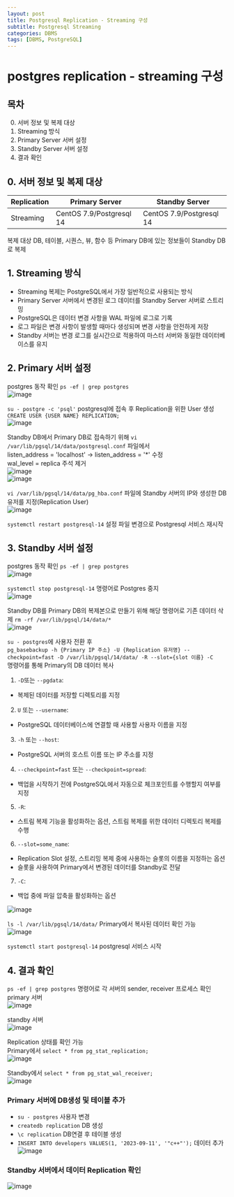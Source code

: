 ```yaml
---
layout: post
title: Postgresql Replication - Streaming 구성
subtitle: Postgresql Streaming 
categories: DBMS
tags: [DBMS, PostgreSQL]
---
```





# postgres replication - streaming 구성
## 목차
0. 서버 정보 및 복제 대상
1. Streaming 방식
2. Primary Server 서버 설정
3. Standby Server 서버 설정
4. 결과 확인  

## 0. 서버 정보 및 복제 대상

Replication|Primary Server|Standby Server
---|---|---|
Streaming|CentOS 7.9/Postgresql 14|CentOS 7.9/Postgresql 14

복제 대상
DB, 테이블, 시퀀스, 뷰, 함수 등 Primary DB에 있는 정보들이 Standby DB로 복제

## 1. Streaming 방식
- Streaming 복제는 PostgreSQL에서 가장 일반적으로 사용되는 방식
- Primary Server 서버에서 변경된 로그 데이터를 Standby Server 서버로 스트리밍  
- PostgreSQL은 데이터 변경 사항을 WAL 파일에 로그로 기록  
- 로그 파일은 변경 사항이 발생할 때마다 생성되며 변경 사항을 안전하게 저장  
- Standby 서버는 변경 로그를 실시간으로 적용하여 마스터 서버와 동일한 데이터베이스를 유지


## 2. Primary 서버 설정
postgres 동작 확인 `ps -ef | grep postgres`  
![image](https://github.com/JunPyo0117/my-note/assets/80608601/51628477-a788-4d56-89ac-31b105939b77)  

`su - postgre -c 'psql'` postgresql에 접속 후 Replication을 위한 User 생성  
`CREATE USER {USER NAME} REPLICATION;`  
![image](https://github.com/JunPyo0117/my-note/assets/80608601/49b3bd7d-a872-46df-a67d-db86b5ece825)


Standby DB에서 Primary DB로 접속하기 위해 `vi /var/lib/pgsql/14/data/postgresql.conf` 파일에서  
listen_address = 'localhost' -> listen_address = '*' 수정  
wal_level = replica 주석 제거  
![image](https://github.com/JunPyo0117/my-note/assets/80608601/a64fec3b-efd0-470a-a9b7-f920d1c2d914)  
![image](https://github.com/JunPyo0117/my-note/assets/80608601/c74a96d1-0ee9-4508-9331-d0b9123ecbcc)  

`vi /var/lib/pgsql/14/data/pg_hba.conf` 파일에 Standby 서버의 IP와 생성한 DB 유저를 지정(Replication User)  
![image](https://github.com/JunPyo0117/my-note/assets/80608601/f4b42e6e-012d-4966-b70f-ae0bfafab647)  

`systemctl restart postgresql-14` 설정 파일 변경으로 Postgresql 서비스 재시작  

## 3. Standby 서버 설정
postgres 동작 확인 `ps -ef | grep postgres`    
![image](https://github.com/JunPyo0117/my-note/assets/80608601/862a1e0a-dc0b-4ffb-879c-acf1a8a02277)  

`systemctl stop postgresql-14` 명령어로 Postgres 중지  
![image](https://github.com/JunPyo0117/my-note/assets/80608601/42e3bdb3-ada7-4f41-bfbc-043a42aa7c7b)  

Standby DB를 Primary DB의 복제본으로 만들기 위해 해당 명령어로 기존 데이터 삭제   `rm -rf /var/lib/pgsql/14/data/*`  
![image](https://github.com/JunPyo0117/my-note/assets/80608601/5246cd4c-7476-4200-beff-efdc071a754d)  

`su - postgres`에 사용자 전환 후  
`pg_basebackup -h {Primary IP 주소} -U {Replication 유저명} --checkpoint=fast -D /var/lib/pgsql/14/data/ -R --slot={slot 이름} -C`  
명령어를 통해 Primary의 DB 데이터 복사  

1. `-D`또는 `--pgdata`:
- 복제된 데이터를 저장할 디렉토리를 지정
2. `U` 또는 `--username`:
- PostgreSQL 데이터베이스에 연결할 때 사용할 사용자 이름을 지정
3. `-h` 또는 `--host`:
- PostgreSQL 서버의 호스트 이름 또는 IP 주소를 지정
4. `--checkpoint=fast` 또는 `--checkpoint=spread`:
- 백업을 시작하기 전에 PostgreSQL에서 자동으로 체크포인트를 수행할지 여부를 지정
5. `-R`:
- 스트림 복제 기능을 활성화하는 옵션, 스트림 복제를 위한 데이터 디렉토리 복제를 수행
6. `--slot=some_name`:
- Replication Slot 설정, 스트리밍 복제 중에 사용하는 슬롯의 이름을 지정하는 옵션
- 슬롯을 사용하여 Primary에서 변경된 데이터를 Standby로 전달
7. `-C`:
- 백업 중에 파일 압축을 활성화하는 옵션  

![image](https://github.com/JunPyo0117/my-note/assets/80608601/ba074317-0d1d-45e7-b793-72b267696613)  

`ls -l /var/lib/pgsql/14/data/` Primary에서 복사된 데이터 확인 가능  
![image](https://github.com/JunPyo0117/my-note/assets/80608601/aefb3b41-6371-4b7e-b5a9-0e544083b5fd)  

`systemctl start postgresql-14` postgresql 서비스 시작

## 4. 결과 확인
`ps -ef | grep postgres` 명령어로 각 서버의 sender, receiver 프로세스 확인  
primary 서버  
![image](https://github.com/JunPyo0117/my-note/assets/80608601/0ad08468-5a93-4128-9e94-8f418d9f24c6)  

standby 서버  
![image](https://github.com/JunPyo0117/my-note/assets/80608601/2dcb4875-6908-433c-bf56-c00ca9e6e41b)

Replication 상태를 확인 가능  
Primary에서 `select * from pg_stat_replication;`  
![image](https://github.com/JunPyo0117/my-note/assets/80608601/313ba8d4-0c39-4d0f-839a-1de762f40043)  

Standby에서 `select * from pg_stat_wal_receiver;`  
![image](https://github.com/JunPyo0117/my-note/assets/80608601/3035c70c-9bd7-42e0-a0b8-0d1148b68491)  


### Primary 서버에 DB생성 및 테이블 추가  
- `su - postgres` 사용자 변경
- `createdb replication` DB 생성
- `\c replication` DB연결 후 테이블 생성
- `INSERT INTO developers VALUES(1, '2023-09-11', '"c++"');` 데이터 추가
![image](https://github.com/JunPyo0117/my-note/assets/80608601/10508ae8-8bca-4163-82d8-a42c96a404ec)  

### Standby 서버에서 데이터 Replication 확인
![image](https://github.com/JunPyo0117/my-note/assets/80608601/14a758d6-ac03-48d9-bb68-26b903314158)   

